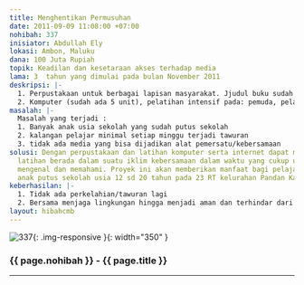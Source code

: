 ```yaml
---
title: Menghentikan Permusuhan
date: 2011-09-09 11:08:00 +07:00
nohibah: 337
inisiator: Abdullah Ely
lokasi: Ambon, Maluku
dana: 100 Juta Rupiah
topik: Keadilan dan kesetaraan akses terhadap media
lama: 3  tahun yang dimulai pada bulan November 2011
deskripsi: |-
  1. Perpustakaan untuk berbagai lapisan masyarakat. Jjudul buku sudah ada 700 jenis buku terdiri dari kategori anak, remaja dan dewasa.
  2. Komputer (sudah ada 5 unit), pelatihan intensif pada: pemuda, pelajar, anak putus sekolah dan ibu bapak guru. Program yang diajarkan aplikasi perkantoran dan internet
masalah: |-
  Masalah yang terjadi :
  1. Banyak anak usia sekolah yang sudah putus sekolah
  2. kalangan pelajar minimal setiap minggu terjadi tawuran
  3. tidak ada media yang bisa dijadikan alat pemersatu/kebersamaan
solusi: Dengan perpustakaan dan latihan komputer serta internet dapat membuat peserta
  latihan berada dalam suatu iklim kebersamaan dalam waktu yang cukup untuk saling
  mengenal dan memahami. Proyek ini akan memberikan manfaat bagi pelajar, pemuda,
  anak putus sekolah usia 12 sd 20 tahun pada 23 RT kelurahan Pandan Kasturi Ambon
keberhasilan: |-
  1. Tidak ada perkelahian/tawuran lagi
  2. Bersama menjaga lingkungan hingga menjadi aman dan terhindar dari provokasi
layout: hibahcmb
---
```


![337](/static/img/hibahcmb/337.png){: .img-responsive }{: width="350" }

### {{ page.nohibah }} - {{ page.title }}

---
